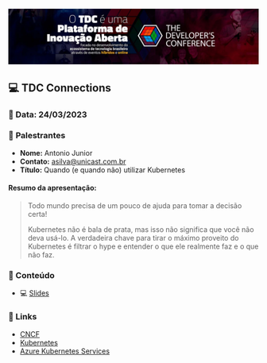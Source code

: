 <p align="center">
<img src="assets/images/tdc.jpg">
</p>

## 💻 **TDC Connections**
### 📅 Data: 24/03/2023

### 🎤 **Palestrantes**

- **Nome:** Antonio Junior
- **Contato:** asilva@unicast.com.br
- **Título:** Quando (e quando não) utilizar Kubernetes

#### **Resumo da apresentação:** 

>Todo mundo precisa de um pouco de ajuda para tomar a decisão certa!
>
>Kubernetes não é bala de prata, mas isso não significa que você não deva usá-lo. A verdadeira chave para tirar o máximo proveito do Kubernetes é filtrar o hype e entender o que ele realmente faz e o que não faz. 

### 💬 Conteúdo

- 💻 [Slides]() 

### 🔗 Links

- [CNCF](https://www.cncf.io/)
- [Kubernetes](https://kubernetes.io/)
- [Azure Kubernetes Services](https://learn.microsoft.com/pt-br/azure/aks/)


